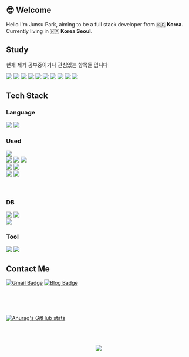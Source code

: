 ## :sunglasses: Welcome

<!-- ![header](https://capsule-render.vercel.app/api?type=wave&color=auto&height=300&section=header&text=Junsu%20Park&fontSize=90) -->

Hello I'm Junsu Park, aiming to be a full stack developer from :kr: **Korea**. 
<br />
Currently living in :kr: **Korea Seoul**.

## Study
현재 제가 공부중이거나 관심있는 항목들 입니다

 

 <span>
<img src="https://img.shields.io/badge/docker-2496ED?style=flat-square&logo=Spring&logoColor=white"/>
</span>


 <span>
<img src="https://img.shields.io/badge/dterraform-844FBA?style=flat-square&logo=dterraform&logoColor=white"/>
</span>


 <span>
<img src="https://img.shields.io/badge/apachekafka-231F20?style=flat-square&logo=apachekafka&logoColor=white"/>
</span>



 <span>
<img src="https://img.shields.io/badge/kubernetes-326CE5?style=flat-square&logo=kubernetes&logoColor=white"/>
</span>




<span>
<img src="https://img.shields.io/badge/nginx-009639?style=flat-square&logo=nginx&logoColor=white"/>
</span>
 <span>
<img src="https://img.shields.io/badge/docker-2496ED?style=flat-square&logo=docker&logoColor=white"/>
</span>
 <span>
<img src="https://img.shields.io/badge/Spring-6DB33F?style=flat-square&logo=Spring&logoColor=white"/>
</span>
<span>
<img src="https://img.shields.io/badge/NestJS-E0234E?style=flat-square&logo=Nestjs&logoColor=white"/>
</span>
 <span>
<img src="https://img.shields.io/badge/IntelliJ IDEA-000000?style=flat-square&logo=IntellijIDEA&logoColor=white"/>
</span>
 <span>
<img src="https://img.shields.io/badge/jenkins-D24939?style=flat-square&logo=jenkins&logoColor=white"/>
</span>



## Tech Stack

### Language
<span>
<img src="https://img.shields.io/badge/JavaScript-F7DF1E?style=flat-square&logo=Javascript&logoColor=white"/>
</span>

<span>
<img src="https://img.shields.io/badge/TypeScript-3178C6?style=flat-square&logo=TypeScript&logoColor=white"/>
</span>
<div>





### Used
<span>
<img src="https://img.shields.io/badge/React-61DAFB?style=flat-square&logo=React&logoColor=white"/>
</span>

<div>
 <span>
<img src="https://img.shields.io/badge/Mui-007FFF?style=flat-square&logo=Mui&logoColor=white"/>
</span>
 <span>
<img src="https://img.shields.io/badge/Tailwindcss-06B6D4?style=flat-square&logo=Tailwindcss&logoColor=white"/>
</span>
 <span>
<img src="https://img.shields.io/badge/Styled Components-DB7093?style=flat-square&logo=Styled-Components&logoColor=white"/>
</span>
</div>




<span>
<img src="https://img.shields.io/badge/Redux-764ABC?style=flat-square&logo=Redux&logoColor=white"/>
</span>

<span>
<img src="https://img.shields.io/badge/React Zustand-840010?style=flat-square&logo=React&logoColor=white"/>
</span>

</div>
 

<div>
<div>



<div>
 <span>
<img src="https://img.shields.io/badge/NodeJS-339933?style=flat-square&logo=Node.js&logoColor=white"/>
</span>
 <span>
<img src="https://img.shields.io/badge/express-000000?style=flat-square&logo=express&logoColor=white"/>
</span>
 
</div> 


</br>
</br>



### DB
<span>
<img src="https://img.shields.io/badge/mariadb-003545?style=flat-square&logo=MariaDB&logoColor=white"/>
</span>

<span>
<img src="https://img.shields.io/badge/Mysql-4479A1?style=flat-square&logo=Mysql&logoColor=white"/>
</span>
</div>

<span>
<img src="https://img.shields.io/badge/MongoDB-47A248?style=flat-square&logo=MongoDB&logoColor=white"/>
</span>


### Tool

<span>
<img src="https://img.shields.io/badge/git-F05032?style=flat-square&logo=git&logoColor=white"/>
</span>

<span>
<img src="https://img.shields.io/badge/AWS-232F3E?style=flat-square&logo=Amazon AWS&logoColor=white"/>
</span>

## Contact Me


[![Gmail Badge](https://img.shields.io/badge/Gmail-d14836?style=flat-square&logo=Gmail&logoColor=white&link=mailto:kimsh1691@gmail.com)](mailto:kimsh1691@gmail.com)
[![Blog Badge](http://img.shields.io/badge/blog-1BB91F?style=flat-square&logo=Telegraph&link=https://soo-vely-dev.tistory.com/)](https://p-story-js.tistory.com/)






</br>
</br>
</br>


[![Anurag's GitHub stats](https://github-readme-stats.vercel.app/api?username=PJScript)](https://github.com/anuraghazra/github-readme-stats)






</br>
</br>
</br>
<div align=center>
<a href="https://hits.seeyoufarm.com"><img src="https://hits.seeyoufarm.com/api/count/incr/badge.svg?url=https%3A%2F%2Fgithub.com%2FPJScript&count_bg=%2379C83D&title_bg=%23555555&icon=github.svg&icon_color=%23E7E7E7&title=hits&edge_flat=false"/></a>
</div>


 



<!--
**PJScript/PJScript** is a ✨ _special_ ✨ repository because its `README.md` (this file) appears on your GitHub profile.

Here are some ideas to get you started:

- 🔭 I’m currently working on ...
- 🌱 I’m currently learning ...
- 👯 I’m looking to collaborate on ...
- 🤔 I’m looking for help with ...
- 💬 Ask me about ...
- 📫 How to reach me: ...
- 😄 Pronouns: ...
- ⚡ Fun fact: ...
-->
